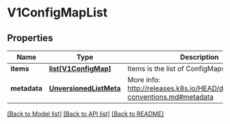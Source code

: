 # V1ConfigMapList

## Properties
Name | Type | Description | Notes
------------ | ------------- | ------------- | -------------
**items** | [**list[V1ConfigMap]**](V1ConfigMap.md) | Items is the list of ConfigMaps. | 
**metadata** | [**UnversionedListMeta**](UnversionedListMeta.md) | More info: http://releases.k8s.io/HEAD/docs/devel/api-conventions.md#metadata | [optional] 

[[Back to Model list]](../README.md#documentation-for-models) [[Back to API list]](../README.md#documentation-for-api-endpoints) [[Back to README]](../README.md)


